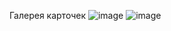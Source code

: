 Галерея карточек
![image](https://github.com/japusta/card_galery/assets/99975684/4c566d21-c3f1-40f7-9a02-ce7c585baa6f)
![image](https://github.com/japusta/card_galery/assets/99975684/a73061d2-a38d-46bc-9d33-04935f98f041)
